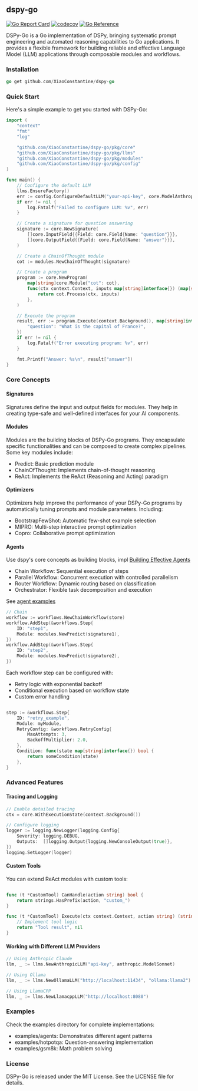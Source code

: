 dspy-go
-------
[![Go Report Card](https://goreportcard.com/badge/github.com/XiaoConstantine/dspy-go)](https://goreportcard.com/report/github.com/XiaoConstantine/dspy-go)
[![codecov](https://codecov.io/gh/XiaoConstantine/dspy-go/graph/badge.svg?token=GGKRLMLXJ9)](https://codecov.io/gh/XiaoConstantine/dspy-go)
[![Go Reference](https://pkg.go.dev/badge/github.com/XiaoConstantine/dspy-go)](https://pkg.go.dev/github.com/XiaoConstantine/dspy-go)


DSPy-Go is a Go implementation of DSPy, bringing systematic prompt engineering and automated reasoning capabilities to Go applications. It provides a flexible framework for building reliable and effective Language Model (LLM) applications through composable modules and workflows.


### Installation
```go
go get github.com/XiaoConstantine/dspy-go
```

### Quick Start

Here's a simple example to get you started with DSPy-Go:

```go
import (
    "context"
    "fmt"
    "log"

    "github.com/XiaoConstantine/dspy-go/pkg/core"
    "github.com/XiaoConstantine/dspy-go/pkg/llms"
    "github.com/XiaoConstantine/dspy-go/pkg/modules"
    "github.com/XiaoConstantine/dspy-go/pkg/config"
)

func main() {
    // Configure the default LLM
    llms.EnsureFactory()
    err := config.ConfigureDefaultLLM("your-api-key", core.ModelAnthropicSonnet)
    if err != nil {
        log.Fatalf("Failed to configure LLM: %v", err)
    }

    // Create a signature for question answering
    signature := core.NewSignature(
        []core.InputField{{Field: core.Field{Name: "question"}}},
        []core.OutputField{{Field: core.Field{Name: "answer"}}},
    )

    // Create a ChainOfThought module
    cot := modules.NewChainOfThought(signature)

    // Create a program
    program := core.NewProgram(
        map[string]core.Module{"cot": cot},
        func(ctx context.Context, inputs map[string]interface{}) (map[string]interface{}, error) {
            return cot.Process(ctx, inputs)
        },
    )

    // Execute the program
    result, err := program.Execute(context.Background(), map[string]interface{}{
        "question": "What is the capital of France?",
    })
    if err != nil {
        log.Fatalf("Error executing program: %v", err)
    }

    fmt.Printf("Answer: %s\n", result["answer"])
}
```

### Core Concepts

#### Signatures
Signatures define the input and output fields for modules. They help in creating type-safe and well-defined interfaces for your AI components.

#### Modules
Modules are the building blocks of DSPy-Go programs. They encapsulate specific functionalities and can be composed to create complex pipelines. Some key modules include:

* Predict: Basic prediction module
* ChainOfThought: Implements chain-of-thought reasoning
* ReAct: Implements the ReAct (Reasoning and Acting) paradigm


#### Optimizers
Optimizers help improve the performance of your DSPy-Go programs by automatically tuning prompts and module parameters. Including:
* BootstrapFewShot: Automatic few-shot example selection
* MIPRO: Multi-step interactive prompt optimization
* Copro: Collaborative prompt optimization


#### Agents
Use dspy's core concepts as building blocks, impl [Building Effective Agents](https://github.com/anthropics/anthropic-cookbook/tree/main/patterns/agents)


* Chain Workflow: Sequential execution of steps
* Parallel Workflow: Concurrent execution with controlled parallelism
* Router Workflow: Dynamic routing based on classification
* Orchestrator: Flexible task decomposition and execution

See [agent examples](/examples/agents/main.go)


```go
// Chain
workflow := workflows.NewChainWorkflow(store)
workflow.AddStep(&workflows.Step{
    ID: "step1",
    Module: modules.NewPredict(signature1),
})
workflow.AddStep(&workflows.Step{
    ID: "step2", 
    Module: modules.NewPredict(signature2),
})
```
Each workflow step can be configured with:
* Retry logic with exponential backoff
* Conditional execution based on workflow state
* Custom error handling

```go

step := &workflows.Step{
    ID: "retry_example",
    Module: myModule,
    RetryConfig: &workflows.RetryConfig{
        MaxAttempts: 3,
        BackoffMultiplier: 2.0,
    },
    Condition: func(state map[string]interface{}) bool {
        return someCondition(state)
    },
}
```

### Advanced Features

#### Tracing and Logging
```go
// Enable detailed tracing
ctx = core.WithExecutionState(context.Background())

// Configure logging
logger := logging.NewLogger(logging.Config{
    Severity: logging.DEBUG,
    Outputs:  []logging.Output{logging.NewConsoleOutput(true)},
})
logging.SetLogger(logger)
```

#### Custom Tools
You can extend ReAct modules with custom tools:
```go

func (t *CustomTool) CanHandle(action string) bool {
    return strings.HasPrefix(action, "custom_")
}

func (t *CustomTool) Execute(ctx context.Context, action string) (string, error) {
    // Implement tool logic
    return "Tool result", nil
}
```

#### Working with Different LLM Providers
```go
// Using Anthropic Claude
llm, _ := llms.NewAnthropicLLM("api-key", anthropic.ModelSonnet)

// Using Ollama
llm, _ := llms.NewOllamaLLM("http://localhost:11434", "ollama:llama2")

// Using LlamaCPP
llm, _ := llms.NewLlamacppLLM("http://localhost:8080")
```


### Examples
Check the examples directory for complete implementations:

* examples/agents: Demonstrates different agent patterns
* examples/hotpotqa: Question-answering implementation
* examples/gsm8k: Math problem solving


### License
DSPy-Go is released under the MIT License. See the LICENSE file for details.
